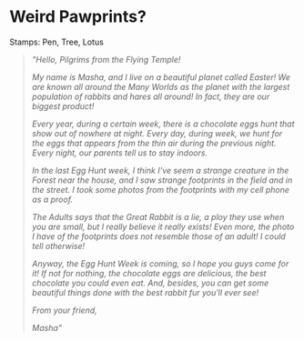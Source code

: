 # Weird Pawprints?

Stamps: Pen, Tree, Lotus

> _"Hello, Pilgrims from the Flying Temple!_
> 
> _My name is Masha, and I live on a beautiful planet called Easter! We are known all around the Many Worlds as the planet with the largest population of rabbits and hares all around! In fact, they are our biggest product!_
> 
> _Every year, during a certain week, there is a chocolate eggs hunt that show out of nowhere at night. Every day, during week, we hunt for the eggs that appears from the thin air during the previous night. Every night, our parents tell us to stay indoors._
> 
> _In the last Egg Hunt week, I think I've seem a strange creature in the Forest near the house, and I saw strange footprints in the field and in the street. I took some photos from the footprints with my cell phone as a proof._
> 
> _The Adults says that the Great Rabbit is a lie, a ploy they use when you are small, but I really believe it really exists! Even more, the photo I have of the footprints does not resemble those of an adult! I could tell otherwise!_
> 
> _Anyway, the Egg Hunt Week is coming, so I hope you guys come for it! If not for nothing, the chocolate eggs are delicious, the best chocolate you could even eat. And, besides, you can get some beautiful things done with the best rabbit fur you'll ever see!_
> 
> _From your friend,_
> 
> _Masha"_


<!-- Local Variables: -->
<!-- simplenote-key: "agtzaW1wbGUtbm90ZXIqCxIETm90ZSIgMjgxOTMzN2EzM2YyMTFlNzlmODMzOTc3M2VkNWFkNGEM" -->
<!-- End: -->
